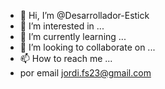 - 👋 Hi, I’m @Desarrollador-Estick
- 👀 I’m interested in ...
- 🌱 I’m currently learning ...
- 💞️ I’m looking to collaborate on ...
- 📫 How to reach me ...
-  por email jordi.fs23@gmail.com 

<!---
Desarrollador-Estick/Desarrollador-Estick is a ✨ special ✨ repository because its `README.md` (this file) appears on your GitHub profile.
You can click the Preview link to take a look at your changes.
--->
